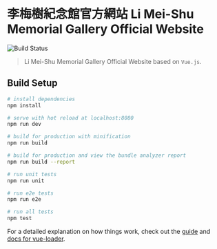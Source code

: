 # 李梅樹紀念館官方網站 Li Mei-Shu Memorial Gallery Official Website

![Build Status](https://jenkins.limeishu.org.tw/job/Beta-Limeishu-Webroot/job/beta/badge/icon)

> Li Mei-Shu Memorial Gallery Official Website based on `Vue.js`.

## Build Setup

``` bash
# install dependencies
npm install

# serve with hot reload at localhost:8080
npm run dev

# build for production with minification
npm run build

# build for production and view the bundle analyzer report
npm run build --report

# run unit tests
npm run unit

# run e2e tests
npm run e2e

# run all tests
npm test
```

For a detailed explanation on how things work, check out the [guide](http://vuejs-templates.github.io/webpack/) and [docs for vue-loader](http://vuejs.github.io/vue-loader).
